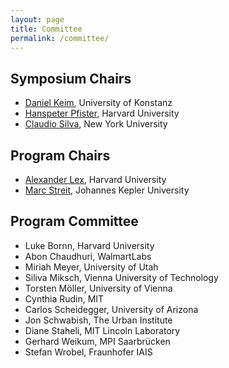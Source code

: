 ```yaml
---
layout: page
title: Committee
permalink: /committee/
---
```


## Symposium Chairs

- <a href="http://www.vis.uni-konstanz.de/mitglieder/keim/">Daniel Keim</a>, University of Konstanz
- <a href="http://www.seas.harvard.edu/directory/pfister">Hanspeter Pfister</a>, Harvard University
- <a href="http://vgc.poly.edu/~csilva/">Claudio Silva</a>, New York University

## Program Chairs
- [Alexander Lex](http://alexander-lex.com), Harvard University
- [Marc Streit](http://marc-streit.com), Johannes Kepler University

## Program Committee

- Luke Bornn, Harvard University
- Abon Chaudhuri, WalmartLabs
- Miriah Meyer, University of Utah
- Siliva Miksch, Vienna University of Technology
- Torsten Möller, University of Vienna
- Cynthia Rudin, MIT
- Carlos Scheidegger, University of Arizona
- Jon Schwabish, The Urban Institute
- Diane Staheli, MIT Lincoln Laboratory
- Gerhard Weikum, MPI Saarbrücken
- Stefan Wrobel, Fraunhofer IAIS
